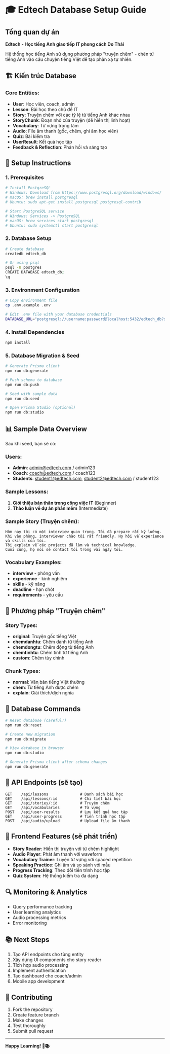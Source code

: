 # 🎓 Edtech Database Setup Guide

## Tổng quan dự án
**Edtech - Học tiếng Anh giao tiếp IT phong cách Do Thái**

Hệ thống học tiếng Anh sử dụng phương pháp "truyện chêm" - chèn từ tiếng Anh vào câu chuyện tiếng Việt để tạo phản xạ tự nhiên.

## 🏗️ Kiến trúc Database

### Core Entities:
- **User**: Học viên, coach, admin
- **Lesson**: Bài học theo chủ đề IT
- **Story**: Truyện chêm với các tỷ lệ từ tiếng Anh khác nhau
- **StoryChunk**: Đoạn nhỏ của truyện (để hiển thị linh hoạt)
- **Vocabulary**: Từ vựng trọng tâm
- **Audio**: File âm thanh (gốc, chêm, ghi âm học viên)
- **Quiz**: Bài kiểm tra
- **UserResult**: Kết quả học tập
- **Feedback & Reflection**: Phản hồi và sáng tạo

## 🚀 Setup Instructions

### 1. Prerequisites
```bash
# Install PostgreSQL
# Windows: Download from https://www.postgresql.org/download/windows/
# macOS: brew install postgresql
# Ubuntu: sudo apt-get install postgresql postgresql-contrib

# Start PostgreSQL service
# Windows: Services -> PostgreSQL
# macOS: brew services start postgresql
# Ubuntu: sudo systemctl start postgresql
```

### 2. Database Setup
```bash
# Create database
createdb edtech_db

# Or using psql
psql -U postgres
CREATE DATABASE edtech_db;
\q
```

### 3. Environment Configuration
```bash
# Copy environment file
cp .env.example .env

# Edit .env file with your database credentials
DATABASE_URL="postgresql://username:password@localhost:5432/edtech_db?schema=public"
```

### 4. Install Dependencies
```bash
npm install
```

### 5. Database Migration & Seed
```bash
# Generate Prisma client
npm run db:generate

# Push schema to database
npm run db:push

# Seed with sample data
npm run db:seed

# Open Prisma Studio (optional)
npm run db:studio
```

## 📊 Sample Data Overview

Sau khi seed, bạn sẽ có:

### Users:
- **Admin**: admin@edtech.com / admin123
- **Coach**: coach@edtech.com / coach123  
- **Students**: student1@edtech.com, student2@edtech.com / student123

### Sample Lessons:
1. **Giới thiệu bản thân trong công việc IT** (Beginner)
2. **Thảo luận về dự án phần mềm** (Intermediate)

### Sample Story (Truyện chêm):
```
Hôm nay tôi có một interview quan trọng. Tôi đã prepare rất kỹ lưỡng. 
Khi vào phòng, interviewer chào tôi rất friendly. Họ hỏi về experience và skills của tôi. 
Tôi explain về các projects đã làm và technical knowledge. 
Cuối cùng, họ nói sẽ contact tôi trong vài ngày tới.
```

### Vocabulary Examples:
- **interview** - phỏng vấn
- **experience** - kinh nghiệm  
- **skills** - kỹ năng
- **deadline** - hạn chót
- **requirements** - yêu cầu

## 🎯 Phương pháp "Truyện chêm"

### Story Types:
- **original**: Truyện gốc tiếng Việt
- **chemdanhtu**: Chêm danh từ tiếng Anh
- **chemdongtu**: Chêm động từ tiếng Anh  
- **chemtinhtu**: Chêm tính từ tiếng Anh
- **custom**: Chêm tùy chỉnh

### Chunk Types:
- **normal**: Văn bản tiếng Việt thường
- **chem**: Từ tiếng Anh được chêm
- **explain**: Giải thích/dịch nghĩa

## 🔧 Database Commands

```bash
# Reset database (careful!)
npm run db:reset

# Create new migration
npm run db:migrate

# View database in browser
npm run db:studio

# Generate Prisma client after schema changes
npm run db:generate
```

## 📱 API Endpoints (sẽ tạo)

```
GET    /api/lessons              # Danh sách bài học
GET    /api/lessons/:id          # Chi tiết bài học
GET    /api/stories/:id          # Truyện chêm
GET    /api/vocabularies         # Từ vựng
POST   /api/user-results         # Lưu kết quả học tập
GET    /api/user-progress        # Tiến trình học tập
POST   /api/audio/upload         # Upload file âm thanh
```

## 🎨 Frontend Features (sẽ phát triển)

- **Story Reader**: Hiển thị truyện với từ chêm highlight
- **Audio Player**: Phát âm thanh với waveform
- **Vocabulary Trainer**: Luyện từ vựng với spaced repetition
- **Speaking Practice**: Ghi âm và so sánh với mẫu
- **Progress Tracking**: Theo dõi tiến trình học tập
- **Quiz System**: Hệ thống kiểm tra đa dạng

## 🔍 Monitoring & Analytics

- Query performance tracking
- User learning analytics  
- Audio processing metrics
- Error monitoring

## 📚 Next Steps

1. Tạo API endpoints cho từng entity
2. Xây dựng UI components cho story reader
3. Tích hợp audio processing
4. Implement authentication
5. Tạo dashboard cho coach/admin
6. Mobile app development

## 🤝 Contributing

1. Fork the repository
2. Create feature branch
3. Make changes
4. Test thoroughly  
5. Submit pull request

---

**Happy Learning! 🚀📚**
